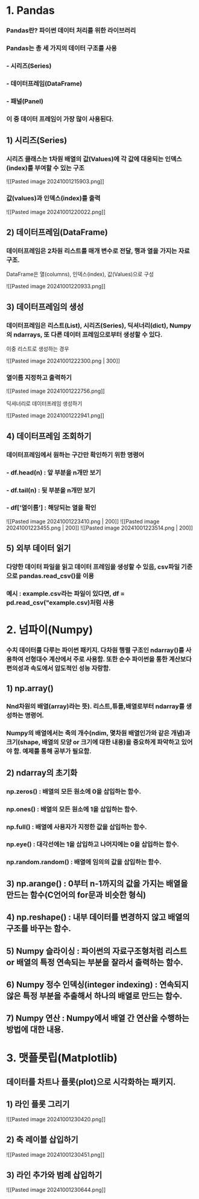 # 1. Pandas
### Pandas란? 파이썬 데이터 처리를 위한 라이브러리
### Pandas는 총 세 가지의 데이터 구조를 사용
### - 시리즈(Series)
### - 데이터프레임(DataFrame)
### - 패널(Panel)
### 이 중 데이터 프레임이 가장 많이 사용된다.

## 1) 시리즈(Series)
### 시리즈 클래스는 1차원 배열의 값(Values)에 각 값에 대응되는 인덱스(index)를 부여할 수 있는 구조

![[Pasted image 20241001215903.png]]
### 값(values)과 인덱스(index)를 출력

![[Pasted image 20241001220022.png]]

## 2) 데이터프레임(DataFrame)
### 데이터프레임은 2차원 리스트를 매개 변수로 전달, 행과 열을 가지는 자료 구조. 
DataFrame은 열(columns), 인덱스(index), 값(Values)으로 구성

![[Pasted image 20241001220933.png]]

## 3) 데이터프레임의 생성
### 데이터프레임은 리스트(List), 시리즈(Series), 딕셔너리(dict), Numpy의 ndarrays, 또 다른 데이터 프레임으로부터 생성할 수 있다.

이중 리스트로 생성하는 경우

![[Pasted image 20241001222300.png | 300]]

### 열이름 지정하고 출력하기

![[Pasted image 20241001222756.png]]

딕셔너리로 데이터프레임 생성하기

![[Pasted image 20241001222941.png]]

## 4) 데이터프레임 조회하기
### 데이터프레임에서 원하는 구간만 확인하기 위한 명령어
### - df.head(n) : 앞 부분을 n개만 보기
### - df.tail(n) : 뒷 부분을 n개만 보기
### - df['열이름'] : 해당되는 열을 확인

![[Pasted image 20241001223410.png | 200]]
![[Pasted image 20241001223455.png | 200]]
![[Pasted image 20241001223514.png | 200]]

## 5) 외부 데이터 읽기
### 다양한 데이터 파일을 읽고 데이터 프레임을 생성할 수 있음, csv파일 기준으로 pandas.read_csv()을 이용
### 예시 : example.csv라는 파일이 있다면, df = pd.read_csv("example.csv)처럼 사용

# 2. 넘파이(Numpy)
### 수치 데이터를 다루는 파이썬 패키지. 다차원 행렬 구조인 ndarray()를 사용하여 선형대수 계산에서 주로 사용함. 또한 순수 파이썬을 통한 계산보다 편의성과 속도에서 압도적인 성능 자랑함.

## 1) np.array()
### Nnd차원의 배열(array)라는 뜻). 리스트,튜플,배열로부터 ndarray를 생성하는 명령어.

### Numpy의 배열에서는 **축의 개수**(**ndim**, 몇차원 배열인가와 같은 개념)과 **크기**(**shape**, 배열의 모양 or 크기에 대한 내용)을 중요하게 파악하고 있어야 함. 예제를 통해 공부가 필요함.

## 2) ndarray의 초기화

### np.zeros() : 배열의 모든 원소에 0을 삽입하는 함수.

### np.ones() : 배열의 모든 원소에 1을 삽입하는 함수.

### np.full() : 배열에 사용자가 지정한 값을 삽입하는 함수.

### np.eye() : 대각선에는 1을 삽입하고 나머지에는 0을 삽입하는 함수.

### np.random.random() : 배열에 임의의 값을 삽입하는 함수.

## 3) np.arange() : 0부터 **n-1**까지의 값을 가지는 배열을 만드는 함수(C언어의 for문과 비슷한 형식)

## 4) np.reshape() : 내부 데이터를 변경하지 않고 배열의 구조를 바꾸는 함수.

## 5) Numpy 슬라이싱 : 파이썬의 자료구조형처럼 리스트 or 배열의 특정 **연속되는 부분**을 잘라서 출력하는 함수.

## 6) Numpy 정수 인덱싱(integer indexing) : **연속되지 않은** 특정 부분을 추출해서 하나의 배열로 만드는 함수.

## 7) Numpy 연산 : Numpy에서 배열 간 연산을 수행하는 방법에 대한 내용.

# 3. 맷플롯립(Matplotlib)
## 데이터를 차트나 플롯(plot)으로 시각화하는 패키지.

## 1) 라인 플롯 그리기

![[Pasted image 20241001230420.png]]

## 2) 축 레이블 삽입하기

![[Pasted image 20241001230451.png]]

## 3) 라인 추가와 범례 삽입하기

![[Pasted image 20241001230644.png]]